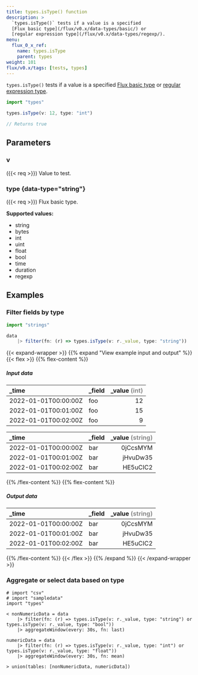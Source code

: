 ```yaml
---
title: types.isType() function
description: >
  `types.isType()` tests if a value is a specified
  [Flux basic type](/flux/v0.x/data-types/basic/) or
  [regular expression type](/flux/v0.x/data-types/regexp/).
menu:
  flux_0_x_ref:
    name: types.isType
    parent: types
weight: 101
flux/v0.x/tags: [tests, types]
---
```


`types.isType()` tests if a value is a specified
[Flux basic type](/flux/v0.x/data-types/basic/) or
[regular expression type](/flux/v0.x/data-types/regexp/).

```js
import "types"

types.isType(v: 12, type: "int")

// Returns true
```

## Parameters

### v
({{< req >}})
Value to test.

### type {data-type="string"}
({{< req >}})
Flux basic type.

**Supported values:**

- string
- bytes
- int
- uint
- float
- bool
- time
- duration
- regexp

## Examples

### Filter fields by type
```js
import "strings"

data
    |> filter(fn: (r) => types.isType(v: r._value, type: "string"))
```

{{< expand-wrapper >}}
{{% expand "View example input and output" %}}
{{< flex >}}
{{% flex-content %}}

##### Input data

| _time                | _field | _value <span style="opacity:.5">(int)</span> |
| :------------------- | :----- | -------------------------------------------: |
| 2022-01-01T00:00:00Z | foo    |                                           12 |
| 2022-01-01T00:01:00Z | foo    |                                           15 |
| 2022-01-01T00:02:00Z | foo    |                                            9 |

| _time                | _field | _value <span style="opacity:.5">(string)</span> |
| :------------------- | :----- | ----------------------------------------------: |
| 2022-01-01T00:00:00Z | bar    |                                        0jCcsMYM |
| 2022-01-01T00:01:00Z | bar    |                                        jHvuDw35 |
| 2022-01-01T00:02:00Z | bar    |                                        HE5uCIC2 |

{{% /flex-content %}}
{{% flex-content %}}

##### Output data

| _time                | _field | _value <span style="opacity:.5">(string)</span> |
| :------------------- | :----- | ----------------------------------------------: |
| 2022-01-01T00:00:00Z | bar    |                                        0jCcsMYM |
| 2022-01-01T00:01:00Z | bar    |                                        jHvuDw35 |
| 2022-01-01T00:02:00Z | bar    |                                        HE5uCIC2 |

{{% /flex-content %}}
{{< /flex >}}
{{% /expand %}}
{{< /expand-wrapper >}}


### Aggregate or select data based on type
```
# import "csv"
# import "sampledata"
import "types"

< nonNumericData = data
    |> filter(fn: (r) => types.isType(v: r._value, type: "string") or types.isType(v: r._value, type: "bool"))
    |> aggregateWindow(every: 30s, fn: last)

numericData = data
    |> filter(fn: (r) => types.isType(v: r._value, type: "int") or types.isType(v: r._value, type: "float"))
    |> aggregateWindow(every: 30s, fn: mean)

> union(tables: [nonNumericData, numericData])
```
<!--

##### Input data

| _time                | _field | _value <span style="opacity:.5">(int)</span> |
|:---------------------|--------|----------------------------------------------|
| 2021-01-01T00:00:00Z | x      | -2.18                                        |
| 2021-01-01T00:00:10Z | x      | 10.92                                        |
| 2021-01-01T00:00:20Z | x      | 7.35                                         |
| 2021-01-01T00:00:30Z | x      | 17.53                                        |
| 2021-01-01T00:00:40Z | x      | 15.23                                        |
| 2021-01-01T00:00:50Z | x       | 4.43                                         |

##### Output data

| _time                | _field | _value <span style="opacity:.5">(string)</span> |

// #
// # data = csv.from(
// #     csv: "
// # #group,false,false,false,true,false
// # #datatype,string,long,dateTime:RFC3339,string,double
// # #default,_result,,,,
// # ,result,table,_time,type,_value
// # ,,0,,float,
// # ,,0,,float,
// # ,,0,,float,
// # ,,0,,float,
// # ,,0,,float,
// # ,,0,,float,
// #
// # #group,false,false,false,true,false
// # #datatype,string,long,dateTime:RFC3339,string,boolean
// # #default,_result,,,,
// # ,result,table,_time,type,_value
// # ,,0,2021-01-01T00:00:00Z,bool,true
// # ,,0,2021-01-01T00:00:10Z,bool,true
// # ,,0,2021-01-01T00:00:20Z,bool,false
// # ,,0,2021-01-01T00:00:30Z,bool,true
// # ,,0,2021-01-01T00:00:40Z,bool,false
// # ,,0,2021-01-01T00:00:50Z,bool,false
// #
// # #group,false,false,false,true,false
// # #datatype,string,long,dateTime:RFC3339,string,string
// # #default,_result,,,,
// # ,result,table,_time,type,_value
// # ,,0,2021-01-01T00:00:00Z,string,smpl_g9qczs
// # ,,0,2021-01-01T00:00:10Z,string,smpl_0mgv9n
// # ,,0,2021-01-01T00:00:20Z,string,smpl_phw664
// # ,,0,2021-01-01T00:00:30Z,string,smpl_guvzy4
// # ,,0,2021-01-01T00:00:40Z,string,smpl_5v3cce
// # ,,0,2021-01-01T00:00:50Z,string,smpl_s9fmgy
// #
// # #group,false,false,false,false,true
// # #datatype,string,long,dateTime:RFC3339,long,string
// # #default,_result,,,,
// # ,result,table,_time,_value,type
// # ,,0,2021-01-01T00:00:00Z,-2,int
// # ,,0,2021-01-01T00:00:10Z,10,int
// # ,,0,2021-01-01T00:00:20Z,7,int
// # ,,0,2021-01-01T00:00:30Z,17,int
// # ,,0,2021-01-01T00:00:40Z,15,int
// # ,,0,2021-01-01T00:00:50Z,4,int
// # ",
// # )
// #     |> range(start: sampledata.start, stop: sampledata.stop)

  -->
